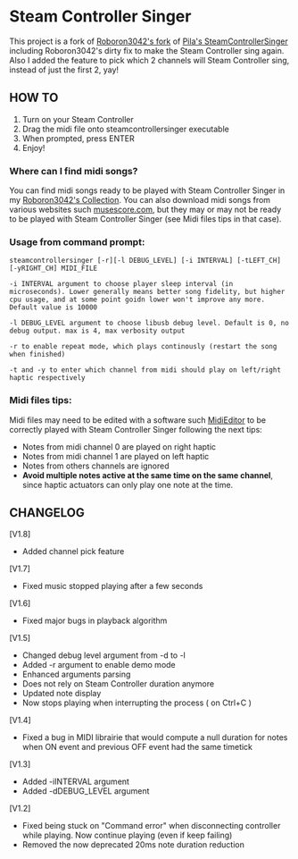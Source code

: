 # Steam Controller Singer

This project is a fork of [Roboron3042's fork](https://github.com/Roboron3042/SteamControllerSinger) of [Pila's SteamControllerSinger](https://gitlab.com/Pilatomic/SteamControllerSinger) including Roboron3042's dirty fix to make the Steam Controller sing again. 
Also I added the feature to pick which 2 channels will Steam Controller sing, instead of just the first 2, yay!

## HOW TO

1. Turn on your Steam Controller
2. Drag the midi file onto steamcontrollersinger executable
3. When prompted, press ENTER
4. Enjoy!

### Where can I find midi songs?

You can find midi songs ready to be played with Steam Controller Singer in my [Roboron3042's Collection](https://mega.nz/#F!BWpEWKzB!r7WPw5bZ_domN4pk-FJsjg). You can also download midi songs from various websites such [musescore.com](https://musescore.com/), but they may or may not be ready to be played with Steam Controller Singer (see Midi files tips in that case).

### Usage from command prompt:
	steamcontrollersinger [-r][-l DEBUG_LEVEL] [-i INTERVAL] [-tLEFT_CH] [-yRIGHT_CH] MIDI_FILE

	-i INTERVAL argument to choose player sleep interval (in microseconds). Lower generally means better song fidelity, but higher cpu usage, and at some point goidn lower won't improve any more. Default value is 10000

	-l DEBUG_LEVEL argument to choose libusb debug level. Default is 0, no debug output. max is 4, max verbosity output
	
	-r to enable repeat mode, which plays continously (restart the song when finished)
	
	-t and -y to enter which channel from midi should play on left/right haptic respectively

### Midi files tips:

Midi files may need to be edited with a software such [MidiEditor](https://www.midieditor.org/) to be correctly played with Steam Controller Singer following the next tips:

* Notes from midi channel 0 are played on right haptic
* Notes from midi channel 1 are played on left haptic
* Notes from others channels are ignored
* **Avoid multiple notes active at the same time on the same channel**, since haptic actuators can only play one note at the time.

## CHANGELOG
[V1.8]
* Added channel pick feature

[V1.7]
* Fixed music stopped playing after a few seconds

[V1.6]
* Fixed major bugs in playback algorithm

[V1.5]
* Changed debug level argument from -d to -l
* Added -r argument to enable demo mode
* Enhanced arguments parsing
* Does not rely on Steam Controller duration anymore
* Updated note display
* Now stops playing when interrupting the process ( on Ctrl+C )

[V1.4]
* Fixed a bug in MIDI librairie that would compute a null duration for notes when ON event and previous OFF event had the same timetick

[V1.3]
* Added -iINTERVAL argument
* Added -dDEBUG_LEVEL argument 

[V1.2]
* Fixed being stuck on "Command error" when disconnecting controller while playing. Now continue playing (even if keep failing)
* Removed the now deprecated 20ms note duration reduction


